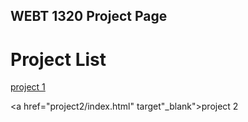 ## WEBT 1320 Project Page

<h1>Project List</h1>

<a href="project1/index.html" target="_blank">project 1 </a>

<a href="project2/index.html" target"_blank">project 2 </a>


